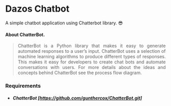# Dazos Chatbot
A simple chatbot application using Chatterbot library.  :sunglasses:

#### About ChatterBot.
><p style="text-align: justify">ChatterBot is a Python library that makes it easy to generate automated responses to a user’s input. ChatterBot uses a selection of machine learning algorithms to produce different types of responses. This makes it easy for developers to create chat bots and automate conversations with users. For more details about the ideas and concepts behind ChatterBot see the process flow diagram.</p>

### Requirements
+ ##### ChatterBot [https://github.com/gunthercox/ChatterBot.git]

